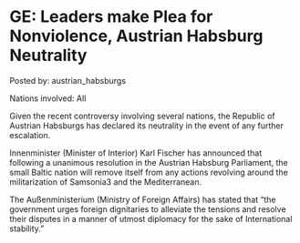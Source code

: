 # GE: Leaders make Plea for Nonviolence, Austrian Habsburg Neutrality

Posted by: austrian_habsburgs

Nations involved: All

Given the recent controversy involving several nations, the Republic of Austrian Habsburgs has declared its neutrality in the event of any further escalation.

Innenminister (Minister of Interior) Karl Fischer has announced that following a unanimous resolution in the Austrian Habsburg Parliament, the small Baltic nation will remove itself from any actions revolving around the militarization of Samsonia3 and the Mediterranean. 

The Außenministerium (Ministry of Foreign Affairs) has stated that “the government urges foreign dignitaries to alleviate the tensions and resolve their disputes in a manner of utmost diplomacy for the sake of International stability.”